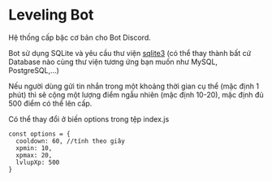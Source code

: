 # Leveling Bot

Hệ thống cấp bậc cơ bản cho Bot Discord.

Bot sử dụng SQLite và yêu cầu thư viện [sqlite3](https://www.npmjs.com/package/sqlite3) (có thể thay thành bất cứ Database nào cùng thư viện tương ứng bạn muốn như MySQL, PostgreSQL,...)

Nếu người dùng gửi tin nhắn trong một khoảng thời gian cụ thể (mặc định 1 phút) thì sẽ cộng một lượng điểm ngẫu nhiên (mặc định 10-20), mặc định đủ 500 điểm có thể lên cấp.

Có thể thay đổi ở biến options trong tệp index.js

```
const options = {
  cooldown: 60, //tính theo giây
  xpmin: 10,
  xpmax: 20,
  lvlupXp: 500
}
```
